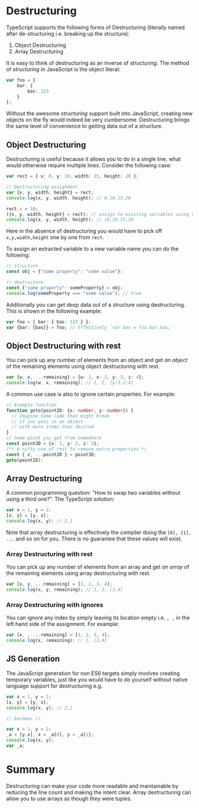 # Destructuring

TypeScript supports the following forms of Destructuring (literally named after de-structuring i.e. breaking up the structure):

1. Object Destructuring
2. Array Destructuring

It is easy to think of destructuring as an inverse of *structuring*. The method of *structuring* in JavaScript is the object literal:

```typescript
var foo = {
    bar: {
        bas: 123
    }
};
```
Without the awesome *structuring* support built into JavaScript, creating new objects on the fly would indeed be very cumbersome. Destructuring brings the same level of convenience to getting data out of a structure.

## Object Destructuring
Destructuring is useful because it allows you to do in a single line, what would otherwise require multiple lines. Consider the following case:

```typescript
var rect = { x: 0, y: 10, width: 15, height: 20 };

// Destructuring assignment
var {x, y, width, height} = rect;
console.log(x, y, width, height); // 0,10,15,20

rect.x = 10;
({x, y, width, height} = rect); // assign to existing variables using outer parentheses
console.log(x, y, width, height); // 10,10,15,20
```
Here in the absence of destructuring you would have to pick off `x,y,width,height` one by one from `rect`.

To assign an extracted variable to a new variable name you can do the following:

```typescript
// structure
const obj = {"some property": "some value"};

// destructure
const {"some property": someProperty} = obj;
console.log(someProperty === "some value"); // true
```

Additionally you can get *deep* data out of a structure using destructuring. This is shown in the following example:

```typescript
var foo = { bar: { bas: 123 } };
var {bar: {bas}} = foo; // Effectively `var bas = foo.bar.bas;`
```

## Object Destructuring with rest
You can pick up any number of elements from an object and get *an object* of the remaining elements using object destructuring with rest.

```typescript
var {w, x, ...remaining} = {w: 1, x: 2, y: 3, z: 4};
console.log(w, x, remaining); // 1, 2, {y:3,z:4}
```
A common use case is also to ignore certain properties. For example:
```typescript
// Example function
function goto(point2D: {x: number, y: number}) {
  // Imagine some code that might break
  // if you pass in an object
  // with more items than desired
}
// Some point you get from somewhere
const point3D = {x: 1, y: 2, z: 3};
/** A nifty use of rest to remove extra properties */
const { z, ...point2D } = point3D;
goto(point2D);
```

## Array Destructuring
A common programming question: "How to swap two variables without using a third one?". The TypeScript solution:

```typescript
var x = 1, y = 2;
[x, y] = [y, x];
console.log(x, y); // 2,1
```
Note that array destructuring is effectively the compiler doing the `[0], [1], ...` and so on for you. There is no guarantee that these values will exist.

### Array Destructuring with rest
You can pick up any number of elements from an array and get *an array* of the remaining elements using array destructuring with rest.

```typescript
var [x, y, ...remaining] = [1, 2, 3, 4];
console.log(x, y, remaining); // 1, 2, [3,4]
```

### Array Destructuring with ignores
You can ignore any index by simply leaving its location empty i.e. `, ,` in the left hand side of the assignment. For example:
```typescript
var [x, , ...remaining] = [1, 2, 3, 4];
console.log(x, remaining); // 1, [3,4]
```

## JS Generation
The JavaScript generation for non ES6 targets simply involves creating temporary variables, just like you would have to do yourself without native language support for destructuring e.g.

```typescript
var x = 1, y = 2;
[x, y] = [y, x];
console.log(x, y); // 2,1

// becomes //

var x = 1, y = 2;
_a = [y,x], x = _a[0], y = _a[1];
console.log(x, y);
var _a;
```

# Summary
Destructuring can make your code more readable and maintainable by reducing the line count and making the intent clear. Array destructuring can allow you to use arrays as though they were tuples.
